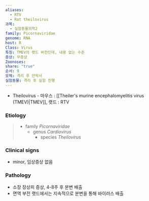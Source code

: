 ```yaml
---
aliases:
  - RTV
  - Rat theilovirus
과목:
  - 실험동물의학2
family: Picornaviridae
genome: RNA
host: R
Class: Virus
특징: TMEV의 랫드 버전인데, 내용 없는 수준
증상: 무증상
Zoonoses: 
share: "true"
순서: 9
모체: 격리 후 안락사
실험동물: 격리 후 실험 진행
---
```

- Theilovirus - 마우스 : [[Theiler's murine encephalomyelitis virus (TMEV)|TMEV]], 랫드 : RTV
### Etiology
> - family *Picornaviridae*
> 	- genus *Cardiovirus*
> 		- species *Theilovirus*
### Clinical signs
- minor, 임상증상 없음
### Pathology
- 소장 장상피 증상, 4-8주 후 분변 배출
- 면역 부전 랫드에서는 지속적으로 분변을 통해 바이러스 배출